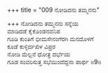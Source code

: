 +++
title = "009 ನೋಡಿದನು ತಮ್ಮನನು"

+++
ನೋಡಿದನು ತಮ್ಮನನು ಸನ್ನೆಯ  
ಮಾಡಿದಡೆ ಕೈಕೊಂಡನವನಿಪ  
ಗೂಡಿ ಕುಂತಿಗೆ ಭೀಮಸೇನಂಗೆರಗಿ ಮನದೊಳಗೆ   
ಕೂಡೆ ಕುಳ್ಳಿರ್ದಖಿಳ ವಿಪ್ರರ  
ನೋಡಿ ಮೆಲ್ಲನೆ ಧೋತ್ರ ದರ್ಭೆಯ  
ಗೂಡ ಸಂವರಿಸುತ್ತ ಸಭೆಯಿಂದೆದ್ದನಾ ಪಾರ್ಥ    ॥9॥